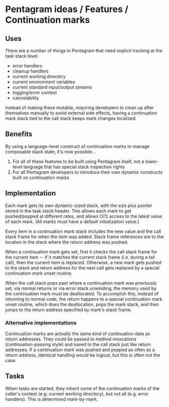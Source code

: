 # Pentagram ideas / Features / Continuation marks

## Uses

There are a number of things in Pentagram that need implicit tracking at the task stack level:

- error handlers
- cleanup handlers
- current working directory
- current environment variables
- current standard input/output streams
- logging/error context
- cancelability

Instead of making these mutable, requiring developers to clean up after themselves manually to avoid external side effects, having a continuation mark stack tied to the call stack keeps mark changes localized.

## Benefits

By using a language-level construct of continuation marks to manage composable stack state, it's now possible...

1. For all of these features to be built using Pentagram itself, not a lower-level language that has special stack inspection rights
2. For all Pentagram developers to introduce their own dynamic constructs built on continuation marks

## Implementation

Each mark gets its own dynamic-sized stack, with the size plus pointer stored in the task stack header. This allows each mark to get pushed/popped at different rates, and allows O(1) access to the latest value of each mark. (All marks must have a default initialization value.)

Every item in a continuation mark stack includes the new value and the call stack frame for when the item was added. Stack frame references are to the location in the stack where the return address was pushed.

When a continuation mark gets set, first it checks the call stack frame for the current item -- if it matches the current stack frame (i.e. during a tail call), then the current item is replaced. Otherwise, a new mark gets pushed to the stack and return address for the next call gets replaced by a special continuation mark unset routine.

When the call stack pops past where a continuation mark was previously set, via normal returns or via error stack unwinding, the memory used by the continuation mark must be deallocated. To accomplish this, instead of returning to normal code, the return happens to a special continuation mark unset routine, which does the deallocation, pops the mark stack, and then jumps to the return address specified by mark's stack frame.

### Alternative implementations

Continuation marks are actually the same kind of continuation data as return addresses. They could be passed to method invocations (continuation-passing style) and saved to the call stack just like return addresses. If a continuation mark was pushed and popped as often as a return address, identical handling would be logical, but this is often not the case.

## Tasks

When tasks are started, they inherit some of the continuation marks of the caller's context (e.g. current working directory), but not all (e.g. error handlers). This is determined mark-by-mark.
